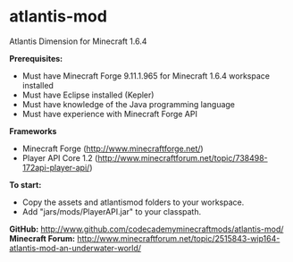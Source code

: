 atlantis-mod
============

Atlantis Dimension for Minecraft 1.6.4

**Prerequisites:**
- Must have Minecraft Forge 9.11.1.965 for Minecraft 1.6.4 workspace installed
- Must have Eclipse installed (Kepler)
- Must have knowledge of the Java programming language
- Must have experience with Minecraft Forge API

**Frameworks**
 - Minecraft Forge (http://www.minecraftforge.net/)
 - Player API Core 1.2 (http://www.minecraftforum.net/topic/738498-172api-player-api/)

**To start:**
- Copy the assets and atlantismod folders to your workspace.
- Add "jars/mods/PlayerAPI.jar" to your classpath.

**GitHub:** http://www.github.com/codecademyminecraftmods/atlantis-mod/
**Minecraft Forum:** http://www.minecraftforum.net/topic/2515843-wip164-atlantis-mod-an-underwater-world/